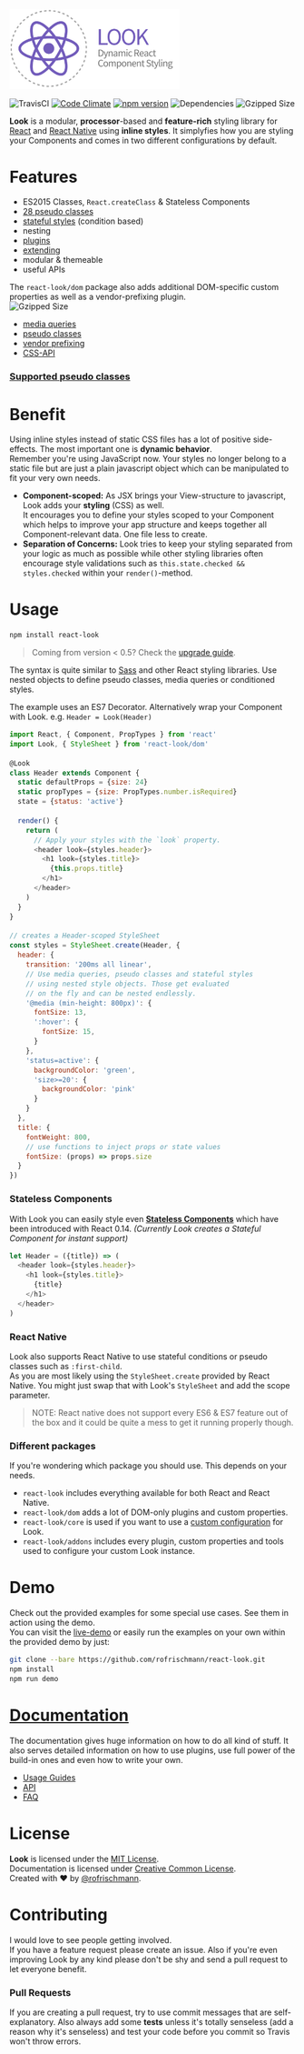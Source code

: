 <img src="docs/res/banner.png" width="300">

![TravisCI](https://travis-ci.org/rofrischmann/react-look.svg?branch=develop) [![Code Climate](https://codeclimate.com/github/rofrischmann/react-look/badges/gpa.svg)](https://codeclimate.com/github/rofrischmann/react-look)
[![npm version](https://badge.fury.io/js/react-look.svg)](http://badge.fury.io/js/react-look)
![Dependencies](https://david-dm.org/rofrischmann/react-look.svg)
![Gzipped Size](https://img.shields.io/badge/gzipped-~6k-blue.svg)

**Look** is a modular, **processor**-based and **feature-rich** styling library for [React](https://facebook.github.io/react/) and [React Native](https://github.com/facebook/react-native) using **inline styles**.
It simplyfies how you are styling your Components and comes in two different configurations by default.

# Features
- ES2015 Classes, `React.createClass` & Stateless Components
- [28 pseudo classes](docs/PseudoClasses.md)
- [stateful styles](docs/StatefulConditions.md) (condition based)
- nesting
- [plugins](docs/Plugins.md)
- [extending](#extending)
- modular & themeable
- useful APIs

The `react-look/dom` package also adds additional DOM-specific custom properties as well as a vendor-prefixing plugin.<br>
 ![Gzipped Size](https://img.shields.io/badge/gzipped-~14k-blue.svg)

- [media queries](docs/MediaQueries.md)
- [pseudo classes](docs/PseudoClasses.md)
- [vendor prefixing](docs/VendorPrefixes.md)
- [CSS-API](docs/api/StyleSheet.md)

### [Supported pseudo classes](docs/PseudoClasses.md#supportedpseudoclasses)
# Benefit
Using inline styles instead of static CSS files has a lot of positive side-effects. The most important one is **dynamic behavior**.<br>Remember you're using JavaScript now. Your styles no longer belong to a static file but are just a plain javascript object which can be manipulated to fit your very own needs.

* **Component-scoped:**
As JSX brings your View-structure to javascript, Look adds your **styling** (CSS) as well.<br>
It encourages you to define your styles scoped to your Component which helps to improve your app structure and keeps together all Component-relevant data. One file less to create.
* **Separation of Concerns:**
Look tries to keep your styling separated from your logic as much as possible while other styling libraries often encourage style validations such as `this.state.checked && styles.checked` within your `render()`-method.

# Usage
```sh
npm install react-look
```
> Coming from version < 0.5? Check the [upgrade guide](docs/guides/upgradeLook.md).

The syntax is quite similar to [Sass](http://sass-lang.com) and other React styling libraries. Use nested objects to define pseudo classes, media queries or conditioned styles. <br>

The example uses an ES7 Decorator. Alternatively wrap your Component with Look. e.g. `Header = Look(Header)`<br>

```javascript
import React, { Component, PropTypes } from 'react'
import Look, { StyleSheet } from 'react-look/dom'

@Look
class Header extends Component {
  static defaultProps = {size: 24}
  static propTypes = {size: PropTypes.number.isRequired}
  state = {status: 'active'}

  render() {
    return (
      // Apply your styles with the `look` property.
      <header look={styles.header}>
        <h1 look={styles.title}>
          {this.props.title}
        </h1>
      </header>
    )
  }
}

// creates a Header-scoped StyleSheet
const styles = StyleSheet.create(Header, {
  header: {
    transition: '200ms all linear',
    // Use media queries, pseudo classes and stateful styles
    // using nested style objects. Those get evaluated
    // on the fly and can be nested endlessly.
    '@media (min-height: 800px)': {
      fontSize: 13,
      ':hover': {    
        fontSize: 15,
      }
    },
    'status=active': {             
      backgroundColor: 'green',
      'size>=20': {            
        backgroundColor: 'pink'       
      }
    }
  },
  title: {
    fontWeight: 800,
    // use functions to inject props or state values
    fontSize: (props) => props.size
  }
})
```
### Stateless Components
With Look you can easily style even **[Stateless Components](http://facebook.github.io/react/blog/2015/09/10/react-v0.14-rc1.html#stateless-function-components)** which have been introduced with React 0.14. *(Currently Look creates a Stateful Component for instant support)*
```javascript
let Header = ({title}) => (
  <header look={styles.header}>
    <h1 look={styles.title}>
      {title}
    </h1>
  </header>
)
```
### React Native
Look also supports React Native to use stateful conditions or pseudo classes such as `:first-child`.<br>
As you are most likely using the `StyleSheet.create` provided by React Native. You might just swap that with Look's `StyleSheet` and add the scope parameter.<br>

> NOTE: React native does not support every ES6 & ES7 feature out of the box and it could be quite a mess to get it running properly though.

### Different packages
If you're wondering which package you should use. This depends on your needs.
* `react-look` includes everything available for both React and React Native.
* `react-look/dom` adds a lot of DOM-only plugins and custom properties.
* `react-look/core` is used if you want to use a [custom configuration](docs/guides/configureLook.md) for Look.
* `react-look/addons` includes every plugin, custom properties and tools used to configure your custom Look instance.

# Demo
Check out the provided examples for some special use cases. See them in action using the demo.<br>
You can visit the [live-demo](http://rofrischmann.de/react-look/) or  easily run the examples on your own within the provided demo by just:
```sh
git clone --bare https://github.com/rofrischmann/react-look.git
npm install
npm run demo
```

# [Documentation](docs/Docs.md#tableofcontents)
The documentation gives huge information on how to do all kind of stuff. It also serves detailed information on how to use plugins, use full power of the build-in ones and even how to write your own.<br>

* [Usage Guides](docs/guides/)
* [API](docs/api/)
* [FAQ](docs/FAQ.md)

# License
**Look** is licensed under the [MIT License](http://opensource.org/licenses/MIT).<br>
Documentation is licensed under [Creative Common License](http://creativecommons.org/licenses/by/4.0/).<br>
Created with ♥ by [@rofrischmann](http://rofrischmann.de).

# Contributing
I would love to see people getting involved.<br>
If you have a feature request please create an issue. Also if you're even improving Look by any kind please don't be shy and send a pull request to let everyone benefit.

### Pull Requests
If you are creating a pull request, try to use commit messages that are self-explanatory. Also always add some **tests** unless it's totally senseless (add a reason why it's senseless) and test your code before you commit so Travis won't throw errors.
